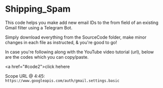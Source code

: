 # Shipping_Spam
This code helps you make add new email IDs to the from field of an existing Gmail filter using a Telegram Bot. 

Simply download everything from the SourceCode folder, make minor changes in each file as instructed, & you're good to go!

In case you're following along with the YouTube video tutorial (url), below are the codes which you can copy/paste.

\<a href="#code2">click hehere</a>














































<a name="#1">Scope URL @ 4:45: `https://www.googleapis.com/auth/gmail.settings.basic`</a>
